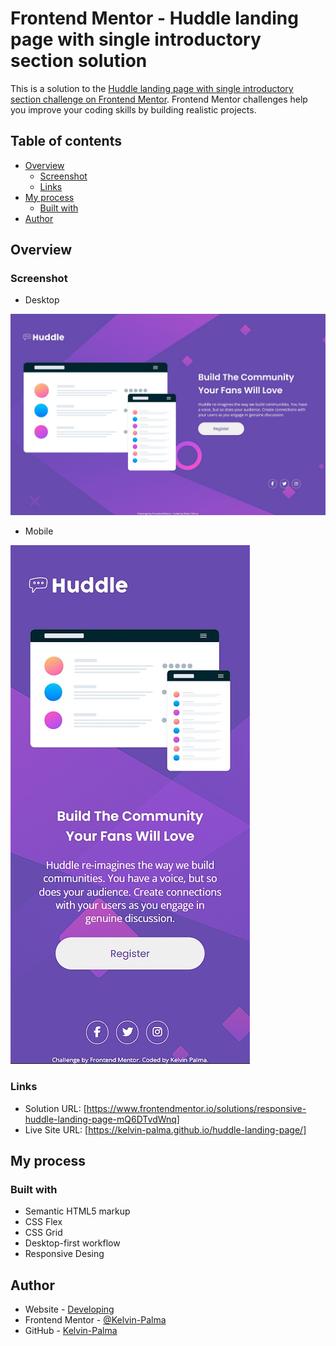 # Frontend Mentor - Huddle landing page with single introductory section solution

This is a solution to the [Huddle landing page with single introductory section challenge on Frontend Mentor](https://www.frontendmentor.io/challenges/huddle-landing-page-with-a-single-introductory-section-B_2Wvxgi0). Frontend Mentor challenges help you improve your coding skills by building realistic projects. 

## Table of contents

- [Overview](#overview)
  - [Screenshot](#screenshot)
  - [Links](#links)
- [My process](#my-process)
  - [Built with](#built-with)
- [Author](#author)

## Overview

### Screenshot

- Desktop
  
![](/images/desktop.jpg)

- Mobile

![](/images/mobile.jpg)

### Links

- Solution URL: [https://www.frontendmentor.io/solutions/responsive-huddle-landing-page-mQ6DTvdWnq]
- Live Site URL: [https://kelvin-palma.github.io/huddle-landing-page/]

## My process

### Built with

- Semantic HTML5 markup
- CSS Flex
- CSS Grid
- Desktop-first workflow
- Responsive Desing

## Author

- Website - [Developing]()
- Frontend Mentor - [@Kelvin-Palma](https://www.frontendmentor.io/profile/Kelvin-Palma)
- GitHub - [Kelvin-Palma](https://github.com/Kelvin-Palma)